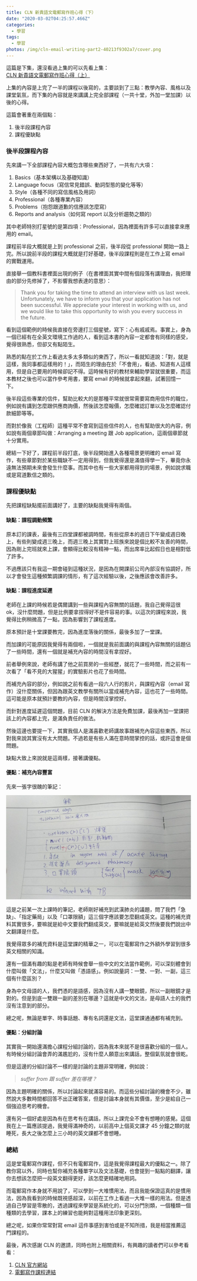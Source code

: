 ```yaml
---
title: CLN 新貴語文電郵寫作班心得（下）
date: "2020-03-02T04:25:57.466Z"
categories:
  - 學習
tags:
  - 學習
photos: /img/cln-email-writing-part2-40213f9302a7/cover.png
---
```


這篇是下集，還沒看過上集的可以先看上集：[CLN 新貴語文電郵寫作班心得（上）](/2019/12/23/cln-email-writing-part1-5262fcd9ff79/)

上集的內容是上完了一半的課程以後寫的，主要談到了三點：教學內容、風格以及課堂氣氛，而下集的內容就是來講講上完全部課程（一共十堂，外加一堂加課）以後的心得。

這篇會著重在兩個點：

1.  後半段課程內容
2.  課程優缺點

### 後半段課程內容

先來講一下全部課程內容大概包含哪些東西好了，一共有六大項：

1.  Basics（基本架構以及基礎知識）
2.  Language focus（寫信常見錯誤、動詞型態的變化等等）
3.  Style（各種不同的寫信風格及用詞）
4.  Professional（各種專業內容）
5.  Problems（抱怨跟道歉的信應該怎麼寫）
6.  Reports and analysis（如何寫 report 以及分析趨勢之類的）

其中老師特別打星號的是第四項：Professional，因為裡面有許多可以直接拿來應用的 email。

課程前半段大概就是上到 professional 之前，後半段從 professional 開始一路上完。所以說前半段的課程大概就是打好基礎，後半段課程則是在工作上寫 email 的實戰運用。

直接舉一個教科書裡面出現的例子（在書裡面其實中間有個段落有講理由，我把理由的部分先修掉了，不影響我想表達的意思）：

> Thank you for taking the time to attend an interview with us last week. Unfortunately, we have to inform you that your application has not been successful. We appreciate your interest in working with us, and we would like to take this opportunity to wish you every success in the future.

看到這個範例的時候我直接在旁邊打三個星號，寫下：心有戚戚焉。事實上，身為一個已經有在全英文環境工作過的人，看到這本書的內容一定都會有同樣的感受，覺得很熟悉，但卻又有點陌生。

熟悉的點在於工作上看過太多太多類似的東西了，所以一看就知道說：「對，就是這樣，我同事都這樣用的！」，而陌生的理由在於「不會用」，看過、知道有人這樣用，但是自己要用的時候卻記不得。這時候有好的教材來輔助學習就很重要，而這本教材之後也可以當作參考用書，要寫 email 的時候就拿起來翻，試著回憶一下。

後半段這些專業的信件，幫助比較大的是那種平常就很常需要寫商用信件的職位，例如說有講到怎麼跟供應商詢價，然後該怎麼報價，怎麼確認訂單以及怎麼確認付款細節等等。

而對於像我（工程師）這種平常不會寫到這些信件的人，也有幫助很大的內容，例如說有兩個章節叫做：Arranging a meeting 跟 Job application，這兩個章節就十分實用。

總結一下好了，課程前半段打底，後半段開始進入各種場景更明確的 email 寫作，有些章節對於某些職缺不一定用得到，但我覺得還是滿值得學一下，畢竟你永遠無法預期未來會發生什麼事。而其中也有一些大家都用得到的場景，例如說求職或是寫道歉信之類的。

### 課程優缺點

先把課程缺點擺前面講好了，主要的缺點我覺得有兩個。

#### 缺點：課程調動頻繁

原本訂的課表，最後有三四堂課都被調時間，有些從原本的週日下午變成週日晚上，有些則變成週三晚上，而週三晚上其實對上班族來說是個比較不友善的時間，因為剛上完班就來上課，會顯得比較沒有精神一點，而出席率比起假日也是相對低了許多。

不過應該只有我這一期會碰到這種狀況，是因為在開課前公司內部沒有協調好，所以才會發生這種頻繁調課的情形，有了這次經驗以後，之後應該會改善許多。

#### 缺點：課程進度延遲

老師在上課的時候若是偶爾講到一些與課程內容無關的話題，我自己覺得這很 ok，沒什麼問題，但是比例要拿捏得好不是件容易的事。以這次的課程來說，我覺得比例稍微高了一點，因為影響到了課程進度。

原本預計是十堂課要教完，因為進度落後的關係，最後多加了一堂課。

而加課的可能原因我覺得有兩個啦，一個就是我前面講的與課程內容無關的話題佔了一些時間，還有一個就是補充內容的時間沒有拿捏好。

前者舉例來說，老師有講了他之前買房的一些經歷，就花了一些時間，而之前有一次看了「看不見的大猩猩」的實驗影片也花了些時間。

而補充內容的部分，例如說之前有看過一段六人行的影片，與課程內容（email 寫作）沒什麼關係，但因為跟英文教學有關所以當成補充內容，這也花了一些時間。這可能是原本就預計要教的內容，但是時間沒掌控好。

而針對進度延遲這個問題，目前 CLN 的解決方法是免費加課，最後再加一堂課把該上的內容都上完，是滿負責任的做法。

然後這邊也要提一下，其實我個人是滿喜歡老師講故事跟補充內容這些東西，所以對我來說其實沒有太大問題。不過若是有些人滿在意時間掌控的話，或許這會是個問題。

缺點大致上來說就是這兩樣，接著講優點。

#### 優點：補充內容豐富

先來一張字很醜的筆記：

![](/img/cln-email-writing-part2-40213f9302a7/1__hnhv5IvwoertIQn0wcadeQ.jpeg)

這是之前某一次上課時的筆記，老師剛好補充到武漢肺炎的議題，問了我們「急缺」、「指定藥局」以及「口罩限額」這三個字應該要怎麼翻成英文。這種的補充資料其實很多，要嘛就是給中文要我們翻成英文，要嘛就是給英文然後要我們說出中文翻譯是什麼。

我覺得眾多的補充資料是這堂課的精華之一，可以在電郵寫作之外額外學習到很多英文相關的知識。

還有一個滿有趣的點是老師有時候會舉一些中文的文法當作範例，可以深刻體會到什麼叫做「文法」，什麼又叫做「憑語感」。例如說量詞：一雙、一對、一副，這三個有什麼區別？

身為中文母語的人，我們憑的是語感，因為沒有人講一雙眼鏡，所以一副眼鏡才是對的。但是到底一雙跟一副的差別在哪邊？這就是中文的文法，是母語人士的我們沒有注意到的部分。

總之呢，無論是單字、時事話題、專有名詞還是文法，這堂課通通都有補充到。

#### 優點：分組討論

其實我一開始還滿擔心課程分組討論的，因為我本來就不是很喜歡分組的一個人。有時候分組討論會弄的滿尷尬的，沒有什麼人願意出來講話，整個氣氛就會很乾。

但是這邊的分組討論不一樣的是討論的主題非常明確，例如說：

> _suffer from 跟 suffer 差在哪裡？_

因為主題明確的關係，所以討論起來就滿容易的。而這些分組討論的機會不少，雖然說大多數時間都回答不出正確答案，但是討論本身就有其價值，至少是給自己一個強迫思考的機會。

還有另一個好處是因為有在思考有在講話，所以上課完全不會有想睡的感覺。這個我在上一篇應該提過，我覺得滿神奇的，以前高中上個英文課才 45 分鐘之類的就睡死，長大之後怎麼上三小時的英文課都不會想睡。

### 總結

這是堂電郵寫作課程，但不只有電郵寫作，這是我覺得課程最大的優點之一。除了教你寫以外，同時也幫你補充各種單字以及文法基礎，也會提到一點點的翻譯，讓你去想該怎麼把一段英文翻得更好，該怎麼更精確地用詞。

而電郵寫作本身就不用說了，可以學到一大堆慣用法，而且我能保證這真的是慣用法，因為我看到的時候既視感超深，以前在工作上看過一大堆一樣的用法。但是透過自己學習是零散的，透過課程來學習是系統化的，可以分門別類，一個種類一個種類的去學習，課本上的練習也能夠對這種用法印象更深刻。

總之呢，如果你常常對寫 email 這件事感到害怕或是不知所措，我是相當推薦這門課程的。

最後，再次感謝 CLN 的邀請，同時也附上相關資料，有興趣的讀者們可以參考看看：

1.  [CLN 官方網站](https://cln-asia.com/)
2.  [電郵寫作課程連結](https://www.accupass.com/event/2002180549101046452182)
